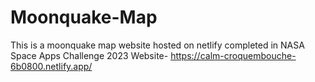 # Moonquake-Map
This is a moonquake map website hosted on netlify completed in NASA Space Apps Challenge 2023
Website- https://calm-croquembouche-6b0800.netlify.app/
